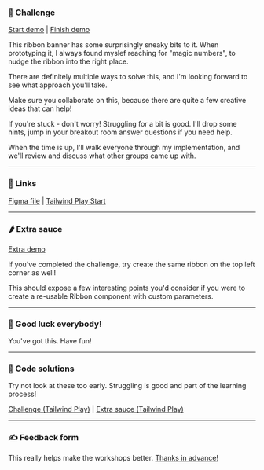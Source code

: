 ### 🎯 Challenge

[Start demo](/challenges/ribbon/start) | [Finish demo](/solutions/ribbon)

This ribbon banner has some surprisingly sneaky bits to it. When prototyping it, I always found myslef reaching for "magic numbers", to nudge the ribbon into the right place.

There are definitely multiple ways to solve this, and I'm looking forward to see what approach you'll take.

Make sure you collaborate on this, because there are quite a few creative ideas that can help!

If you're stuck - don't worry! Struggling for a bit is good. I'll drop some hints, jump in your breakout room answer questions if you need help.

When the time is up, I'll walk everyone through my implementation, and we'll review and discuss what other groups came up with.

---

### 🔗 Links

[Figma file](https://www.figma.com/file/GyY3xq90qabr0DXDKSDtsO/Pro-Tailwind-Workshop---Advanced-Tailwind-CSS-Gymnastics?node-id=0%3A1) | [Tailwind Play Start](https://play.tailwindcss.com/tDVqzSb6z3)

---

### 🌶 Extra sauce

[Extra demo](/solutions/ribbon/extra)

If you've completed the challenge, try create the same ribbon on the top left corner as well!

This should expose a few interesting points you'd consider if you were to create a re-usable Ribbon component with custom parameters.

---

### 🤞 Good luck everybody!

You've got this. Have fun!

---

### 🙈 Code solutions

Try not look at these too early. Struggling is good and part of the learning process!

[Challenge (Tailwind Play)](https://play.tailwindcss.com/njxuJngBjj) | [Extra sauce (Tailwind Play)](https://play.tailwindcss.com/njxuJngBjj)

---

### ✍️ Feedback form

This really helps make the workshops better. [Thanks in advance!](https://docs.google.com/forms/d/e/1FAIpQLSfSSZbUOp67fZbXWuHxkJmGZw0wcx6uxkJI_kFzQvBiJ-Fhgg/viewform?usp=pp_url&entry.1747016377=Tailwind+CSS+Gymnastics&entry.305553560=Ribbon+challenge)

